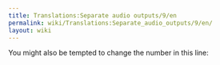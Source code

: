 ```yaml
---
title: Translations:Separate audio outputs/9/en
permalink: wiki/Translations:Separate_audio_outputs/9/en/
layout: wiki
---
```


You might also be tempted to change the number in this line:
